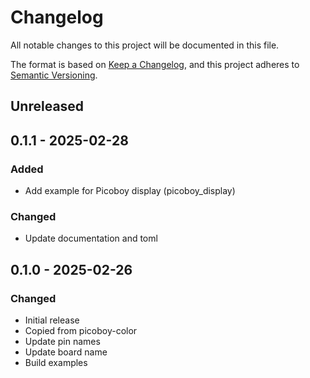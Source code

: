 # Changelog

All notable changes to this project will be documented in this file.

The format is based on [Keep a Changelog](https://keepachangelog.com/en/1.0.0/),
and this project adheres to [Semantic Versioning](https://semver.org/spec/v2.0.0.html).

## Unreleased

## 0.1.1 - 2025-02-28

### Added

* Add example for Picoboy display (picoboy_display)

### Changed

* Update documentation and toml

## 0.1.0 - 2025-02-26

### Changed

- Initial release
- Copied from picoboy-color
- Update pin names
- Update board name
- Build examples
